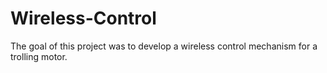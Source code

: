 # Wireless-Control
The goal of this project was to develop a wireless control mechanism for a trolling motor. 
